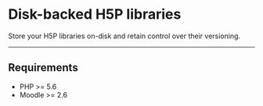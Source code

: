 # Disk-backed H5P libraries

Store your H5P libraries on-disk and retain control over their versioning.

* * *

## Requirements

* PHP >= 5.6
* Moodle >= 2.6
